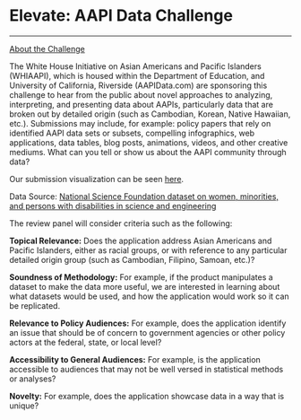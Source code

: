 # Elevate: AAPI Data Challenge 
___

[About the Challenge](http://sites.ed.gov/aapi/elevate-aapi-data-challenge/)

The White House Initiative on Asian Americans and Pacific Islanders (WHIAAPI), which is housed within the Department of Education, and University of California, Riverside (AAPIData.com) are sponsoring this challenge to hear from the public about novel approaches to analyzing, interpreting, and presenting data about AAPIs, particularly data that are broken out by detailed origin (such as Cambodian, Korean, Native Hawaiian, etc.).  Submissions may include, for example: policy papers that rely on identified AAPI data sets or subsets, compelling infographics, web applications, data tables, blog posts, animations, videos, and other creative mediums. What can you tell or show us about the AAPI community through data?


Our submission visualization can be seen [here](https://kvn219.github.io/elevate/).


Data Source:
[National Science Foundation dataset on women, minorities, and persons with disabilities in science and engineering](http://1.usa.gov/19pfJSl)

The review panel will consider criteria such as the following:


__Topical Relevance:__ 
Does the application address Asian Americans and Pacific Islanders, either as racial groups, or with reference to any particular detailed origin group (such as Cambodian, Filipino, Samoan, etc.)?

__Soundness of Methodology:__ 
For example, if the product manipulates a dataset to make the data more useful, we are interested in learning about what datasets would be used, and how the application would work so it can be replicated.

__Relevance to Policy Audiences:__ 
For example, does the application identify an issue that should be of concern to government agencies or other policy actors at the federal, state, or local level?

__Accessibility to General Audiences:__ 
For example, is the application accessible to audiences that may not be well versed in statistical methods or analyses?

__Novelty:__
For example, does the application showcase data in a way that is unique?
